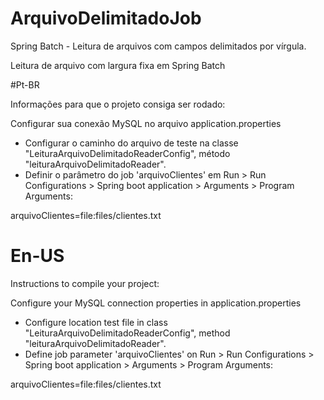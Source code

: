 # ArquivoDelimitadoJob
Spring Batch - Leitura de arquivos com campos delimitados por vírgula.

Leitura de arquivo com largura fixa em Spring Batch

#Pt-BR

Informações para que o projeto consiga ser rodado:

Configurar sua conexão MySQL no arquivo application.properties

- Configurar o caminho do arquivo de teste na classe "LeituraArquivoDelimitadoReaderConfig", método "leituraArquivoDelimitadoReader". 
- Definir o parâmetro do job 'arquivoClientes' em Run > Run Configurations > Spring boot application > Arguments > Program Arguments:

arquivoClientes=file:files/clientes.txt

# En-US

Instructions to compile your project:

Configure your MySQL connection properties in application.properties

- Configure location test file in class "LeituraArquivoDelimitadoReaderConfig", method "leituraArquivoDelimitadoReader". 
- Define job parameter 'arquivoClientes' on Run > Run Configurations > Spring boot application > Arguments > Program Arguments:

arquivoClientes=file:files/clientes.txt
